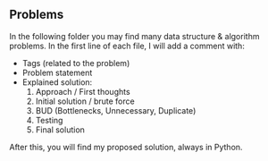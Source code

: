 ## Problems

In the following folder you may find many data structure & algorithm problems.
In the first line of each file, I will add a comment with:

- Tags (related to the problem)
- Problem statement
- Explained solution: 
    1. Approach / First thoughts
    2. Initial solution / brute force
    3. BUD (Bottlenecks, Unnecessary, Duplicate)
    4. Testing
    5. Final solution

After this, you will find my proposed solution, always in Python.

